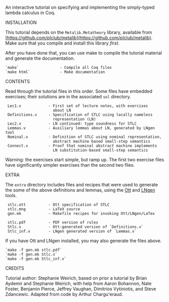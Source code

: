 An interactive tutorial on specifying and implementing the simply-typed
lambda calculus in Coq.


INSTALLATION

  This tutorial depends on the `Metalib.Metatheory` library, available from
  [https://github.com/plclub/metalib](https://github.com/plclub/metalib).
  Make sure that you compile and install this library _first_.

  After you have done that, you can use make to compile the tutorial material
  and generate the documentation.

    `make`                  - Compile all Coq files
    `make html`             - Make documentation

CONTENTS

Read through the tutorial files in this order. Some files have embedded
exercises; their solutions are in the associated `sol` directory.

     Lec1.v            - First set of lecture notes, with exercises
                         about LN
     Definitions.v     - Specification of STLC using locally nameless
                         representation (LN)
     Lec2.v            - LN continued: type soundness for STLC
     Lemmas.v          - Auxiliary lemmas about LN, generated by LNgen tool
     Nominal.v         - Definition of STLC using nominal representation,
                         abstract machine based small-step semantics
     Connect.v         - Proof that nominal abstract machine implements
                         LN substitution-based small-step semantics

Warning: the exercises start simple, but ramp up. The first two exercise files
have significantly simpler exercises than the second two files.

EXTRA

The `extra` directory includes files and recipes that were used to generate
the some of the above definitions and lemmas, using
the [Ott](http://www.cl.cam.ac.uk/~pes20/ott/)
and [LNgen](https://github.com/plclub/lngen) tools.

     stlc.ott          - Ott specification of STLC
     stlc.mng          - LaTeX source
     gen.mk            - Makefile recipes for invoking Ott/LNgen/LaTex

     stlc.pdf          - PDF version of rules
     Stlc.v            - Ott-generated version of `Definitions.v`
     Stlc_inf.v        - LNgen generated version of `Lemmas.v`

  If you have Ott and LNgen installed, you may also generate the files above.

    `make -f gen.mk stlc.pdf`
    `make -f gen.mk Stlc.v`
    `make -f gen.mk Stlc_inf.v`

CREDITS

 Tutorial author: Stephanie Weirich, based on prior a tutorial by Brian
 Aydemir and Stephanie Weirich, with help from Aaron Bohannon, Nate Foster,
 Benjamin Pierce, Jeffrey Vaughan, Dimitrios Vytiniotis, and Steve
 Zdancewic.  Adapted from code by Arthur Chargu'eraud.
